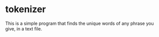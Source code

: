 # tokenizer

This is a simple program that finds the unique words of any phrase you give, in a text file.
